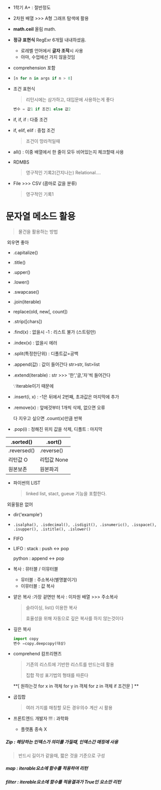 - 1학기 A+ : 절반정도
- 2차원 배열 >>> A형 그래프 탐색에 활용
- **math.ceil** 올림 math.
- **정규 표현식** RegExr 6개월 내내하셨음.
  - 로레벨 언어에서 **글자 조작**시 사용
  - 아마, 수업에선 가지 않을것임

- comprehension 포함

- ```python
  [n for n in args if n > 0]
  ```

- 조건 표현식

  > 리턴시에는 삼가하고, 대입문에 사용하는게 좋다

  ```python
  변수 = 값1 if 조건1 else 값2
  ```

- if, if, if : 다중 조건

- if, elif, elif : 중첩 조건

  > 조건이 망라적일때

- all() : 이중 배열에서 한 줄이 모두 비어있는지 체크할때 사용

- RDMBS

  > 영구적인 기록2(간지나는) Relational....

- File >>> CSV (콤마로 값을 분류)

  > 영구적인 기록1

# 문자열 메소드 활용

> 물건을 활용하는 방법

​        외우면 좋아

- .capitalize()

- .title()

- .upper()

- .lower()

- .swapcase()

- .join(iterable)

- replace(old, new[, count])

- .strip([chars])

- .find(x) : 없을시 -1 : 리스트 불가 (스트링만)

- .index(x) : 없을시 에러

- .split(특정한단위) : 디폴트값=공백

- .append(값) : 값이 들어간다 str>str, list>list

- .extend(iterable) : str >>> '한','글,'자'씩 들어간다

  ∵iterable이기 때문에

- .insert(i, x) : -1은 뒤에서 2번째, 초과값은 마지막에 추가

- .remove(x) : 앞에것부터 1개씩 삭제, 없으면 오류

  다 지우고 싶으면 .count(x)만큼 반복

- .pop(i) : 정해진 위치 값을 삭제, 디폴트 : 마지막

| .sorted()   | .sort()     |
| ----------- | ----------- |
| .reversed() | .reverse()  |
| 리턴값 O    | 리텁값 None |
| 원본보존    | 원본파괴    |





- 파이썬의 LIST

  > linked list, stact, gueue 기능을 포함한다.

​		외울필욘 없어

- dir('example')

- ```
  .isalpha(), .isdecimal(), .isdigit(), .isnumeric(), .isspace(), .isupper(), .istitle(), .islower()
  ```



- FIFO

- LIFO : stack : push <-> pop

  python : append <-> pop



- 복사 : 뮤터블 / 이뮤터블

  - 뮤터블 : 주소복사(별명붙이기)
  - 이뮤터블 : 값 복사

- 얕은 복사 :가장 겉면만 복사 : 이차원 배열 >>> 주소복사

  > 슬라이싱, list() 이용한 복사
  >
  > 효율성을 위해 자동으로 깊은 복사를 하지 않는것이다

- 깊은 복사

  ```python
  import copy
  변수 =copy.deepcopy(대상)
  ```



- comprehend 캄프리핸즈

  > 기존의 리스트에 기반한 리스트를 만드는데 활용
  >
  > 집합 작성 표기법의 형태를 따른다

  **[ 원하는것 for x in 객체 for y in 객체 for z in 객체 if 조건문 ] **



- 곱집합

  > 여러 가지를 매칭할 모든 경우의수 계산 시 활용

- 프론트엔드 개발자 !!! : 과학화
  - 플랫폼 종속 X



##### Zip : 해당하는 인덱스가 의미를 가질때, 인덱스간 매칭에 사용

> 반드시 길이가 같을때, 짧은 것을 기준으로 구성

##### map : iterable요소에 함수를 적용하여 리턴

##### filter : iterable요소에 함수를 적용결과가 True인 요소만 리턴
